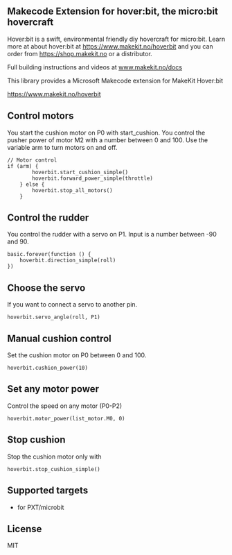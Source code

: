 ## Makecode Extension for hover:bit, the micro:bit hovercraft

Hover:bit is a swift, environmental friendly diy hovercraft for micro:bit.
Learn more at about hover:bit at https://www.makekit.no/hoverbit and you can order from https://shop.makekit.no or a distributor.

Full building instructions and videos at www.makekit.no/docs

This library provides a Microsoft Makecode extension for MakeKit Hover:bit

https://www.makekit.no/hoverbit

## Control motors
You start the cushion motor on P0 with start_cushion.
You control the pusher power of motor M2 with a number between 0 and 100.
Use the variable arm to turn motors on and off.

```
// Motor control
if (arm) {
        hoverbit.start_cushion_simple()
        hoverbit.forward_power_simple(throttle)
    } else {
        hoverbit.stop_all_motors()
    }
```

## Control the rudder
You control the rudder with a servo on P1. Input is a number between -90 and 90.

```
basic.forever(function () {
	hoverbit.direction_simple(roll)
})
```

## Choose the servo
If you want to connect a servo to another pin.
```
hoverbit.servo_angle(roll, P1)
```

## Manual cushion control
Set the cushion motor on P0 between 0 and 100.

```
hoverbit.cushion_power(10)
```

## Set any motor power
Control the speed on any motor (P0-P2)
```
hoverbit.motor_power(list_motor.M0, 0)
```

## Stop cushion
Stop the cushion motor only with
```
hoverbit.stop_cushion_simple()
```


## Supported targets

* for PXT/microbit

## License
MIT

